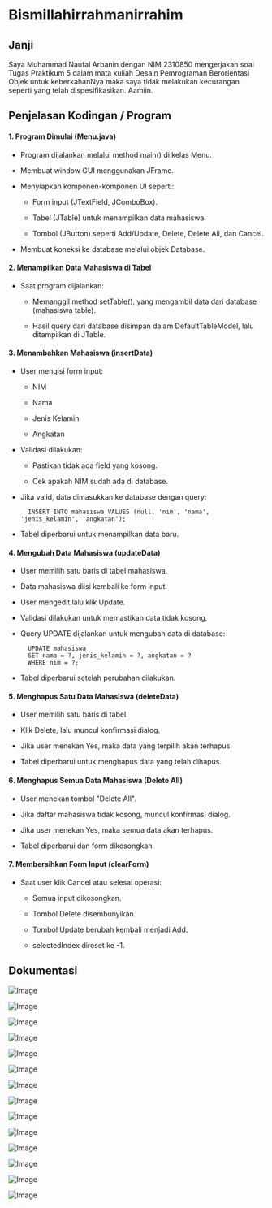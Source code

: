 # Bismillahirrahmanirrahim

## Janji
Saya Muhammad Naufal Arbanin dengan NIM 2310850 mengerjakan soal Tugas Praktikum 5 dalam mata kuliah Desain Pemrograman Berorientasi Objek untuk keberkahanNya maka saya tidak melakukan kecurangan seperti yang telah dispesifikasikan. Aamiin.

## Penjelasan Kodingan / Program

#### 1. Program Dimulai (Menu.java)

- Program dijalankan melalui method main() di kelas Menu.

- Membuat window GUI menggunakan JFrame.

- Menyiapkan komponen-komponen UI seperti:

   - Form input (JTextField, JComboBox).

   - Tabel (JTable) untuk menampilkan data mahasiswa.

   - Tombol (JButton) seperti Add/Update, Delete, Delete All, dan Cancel.

- Membuat koneksi ke database melalui objek Database.

#### 2. Menampilkan Data Mahasiswa di Tabel
- Saat program dijalankan:

  - Memanggil method setTable(), yang mengambil data dari database (mahasiswa table).

  - Hasil query dari database disimpan dalam DefaultTableModel, lalu ditampilkan di JTable.

#### 3. Menambahkan Mahasiswa (insertData)
- User mengisi form input:

  - NIM

  - Nama

  - Jenis Kelamin

  - Angkatan

- Validasi dilakukan:

  - Pastikan tidak ada field yang kosong.

  - Cek apakah NIM sudah ada di database.

- Jika valid, data dimasukkan ke database dengan query:

        INSERT INTO mahasiswa VALUES (null, 'nim', 'nama', 'jenis_kelamin', 'angkatan');

- Tabel diperbarui untuk menampilkan data baru.

#### 4. Mengubah Data Mahasiswa (updateData)
- User memilih satu baris di tabel mahasiswa.

- Data mahasiswa diisi kembali ke form input.

- User mengedit lalu klik Update.

- Validasi dilakukan untuk memastikan data tidak kosong.

- Query UPDATE dijalankan untuk mengubah data di database:

        UPDATE mahasiswa 
        SET nama = ?, jenis_kelamin = ?, angkatan = ? 
        WHERE nim = ?;

- Tabel diperbarui setelah perubahan dilakukan.

#### 5. Menghapus Satu Data Mahasiswa (deleteData)
- User memilih satu baris di tabel.

- Klik Delete, lalu muncul konfirmasi dialog.

- Jika user menekan Yes, maka data yang terpilih akan terhapus.

- Tabel diperbarui untuk menghapus data yang telah dihapus.

#### 6. Menghapus Semua Data Mahasiswa (Delete All)
- User menekan tombol "Delete All".

- Jika daftar mahasiswa tidak kosong, muncul konfirmasi dialog.

- Jika user menekan Yes, maka semua data akan terhapus.

- Tabel diperbarui dan form dikosongkan.

#### 7. Membersihkan Form Input (clearForm)
- Saat user klik Cancel atau selesai operasi:

  - Semua input dikosongkan.

  - Tombol Delete disembunyikan.

  - Tombol Update berubah kembali menjadi Add.

  - selectedIndex direset ke -1.

## Dokumentasi

![Image](https://github.com/user-attachments/assets/3ec46d75-8a95-48da-b7ae-4757d4e12354)

![Image](https://github.com/user-attachments/assets/23e5b527-a7ba-4469-ab22-df2df3787fc6)

![Image](https://github.com/user-attachments/assets/2d2c2897-d9d9-4cfe-a30e-6af81a30e70f)

![Image](https://github.com/user-attachments/assets/116d3718-d91d-42ae-827e-e05c47e4d21a)

![Image](https://github.com/user-attachments/assets/0b136906-f9a0-4e47-ac5c-30f59efb160f)

![Image](https://github.com/user-attachments/assets/df00c040-5eb0-4165-a193-c300693c935e)

![Image](https://github.com/user-attachments/assets/aff7d7f7-9101-41eb-80f7-c131aae71def)

![Image](https://github.com/user-attachments/assets/8e764472-11f0-48cc-9168-8c7b6ede0eee)

![Image](https://github.com/user-attachments/assets/fcee5f42-527d-40e6-accf-d598b7edf519)

![Image](https://github.com/user-attachments/assets/9805d7c6-fab1-4847-9f24-ff819a724e0d)

![Image](https://github.com/user-attachments/assets/f819f110-2b96-4537-8d89-7221a99a3b49)

![Image](https://github.com/user-attachments/assets/1fa45933-6dda-4775-822d-3592dc284781)

![Image](https://github.com/user-attachments/assets/c3e24865-9c5c-41cc-80aa-877ba31240e6)

![Image](https://github.com/user-attachments/assets/46aeae6b-9f54-4c47-a9f8-194f0f257321)

